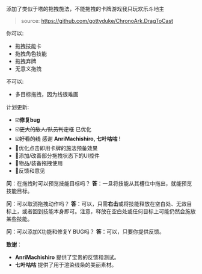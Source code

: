 添加了类似于塔的拖拽施法，不能拖拽的卡牌游戏我只玩欢乐斗地主

> source: https://github.com/gottyduke/ChronoArk.DragToCast


你可以:
- 拖拽技能卡
- 拖拽角色技能
- 拖拽弃牌
- 无意义拖拽


不可以:
- 多目标拖拽，因为线很难画


计划更新:
- ☑️**修复bug**
- ☑️~~更大的敌人/队员判定框~~ 已优化
- ☑️~~好看的线~~ 感谢 **AnriMachishiro, 七叶咕咕** !
- 🔳优化点击即用卡牌的施法预备效果
- 🔳添加/改善部分拖拽状态下的UI控件
- 🔳物品/装备拖拽使用
- 🔳反馈和意见


**问**：在拖拽时可以预览技能目标吗？
**答**：一旦将技能从其槽位中拖出，就能预览技能目标。

**问**：可以取消拖拽动作吗？
**答**：可以，只需**右击**或将技能释放在空白处、无效目标上，或者回到技能本身即可。注意，释放在空白处或任何目标上可能仍然会施放某些技能。

**问**：可以添加X功能和修复Y BUG吗？
**答**：可以，只要你提供反馈。


**致谢**：
- **AnriMachishiro** 提供了宝贵的反馈和测试。
- **七叶咕咕** 提供了用于渲染线条的美丽素材。
